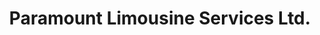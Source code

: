 ---
title: "Paramount Limousine Services Ltd."
url: /calgary/paramount-limousine-services-ltd/
shop: travel agency
---